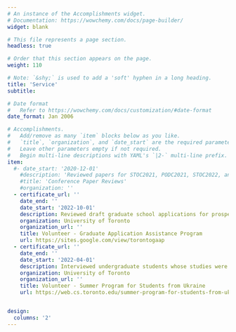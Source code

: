 ```yaml
---
# An instance of the Accomplishments widget.
# Documentation: https://wowchemy.com/docs/page-builder/
widget: blank

# This file represents a page section.
headless: true

# Order that this section appears on the page.
weight: 110

# Note: `&shy;` is used to add a 'soft' hyphen in a long heading.
title: 'Service'
subtitle:

# Date format
#   Refer to https://wowchemy.com/docs/customization/#date-format
date_format: Jan 2006

# Accomplishments.
#   Add/remove as many `item` blocks below as you like.
#   `title`, `organization`, and `date_start` are the required parameters.
#   Leave other parameters empty if not required.
#   Begin multi-line descriptions with YAML's `|2-` multi-line prefix.
item:
  #- date_start: '2020-12-01'
    #description: 'Reviewed papers for STOC2021, PODC2021, STOC2022, and PODC2022 (2 papers).'
    #title: 'Conference Paper Reviews'
    #organization: ''
  - certificate_url: ''
    date_end: ''
    date_start: '2022-10-01'
    description: Reviewed draft graduate school applications for prospective students in computer science.
    organization: University of Toronto
    organization_url: ''
    title: Volunteer - Graduate Application Assistance Program
    url: https://sites.google.com/view/torontogaap
  - certificate_url: ''
    date_end: ''
    date_start: '2022-04-01'
    description: Interviewed undergraduate students whose studies were interrupted by the Russian invasion of Ukraine.
    organization: University of Toronto
    organization_url: ''
    title: Volunteer - Summer Program for Students from Ukraine
    url: https://web.cs.toronto.edu/summer-program-for-students-from-ukraine


design:
  columns: '2'
---
```

